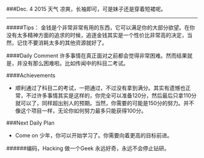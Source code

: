 ###Dec. 4 2015 天气 凉爽，长袖即可，可是妹子还是穿着短裙呢。
***
#####Tips：
金钱是个非常非常有用的东西，它可以满足你的大部分欲望。在你没有太多精神方面的追求的时候，追逐金钱其实是一个性价比非常高的决定，当然，记住不要消耗太多的其他资源就好了。

####Daily Comment
许多事情在真正面对之前都会觉得非常困难。然而结果就是，并没有那么困难啦。比如传闻中的科目二考试。

####Achievements
+ 顺利通过了科目二的考试，一把通过，不过没有拿到满分。其实有遗憾也正常，不过许多事情其实是这样的，你完全可以准备120分，然后最后只拿110分就可以了，同样超出别人的预期。当然，你需要的可能是150分的努力。并不像这个项目一样，无论你如何努力最多只能获得100分。

###Next Daily Plan
+ Come on 少年，你可以开始学习了。你需要向着更高的目标前进。

######编码，Hacking 做一个Geek 永远好奇，永远不会停止钻研。